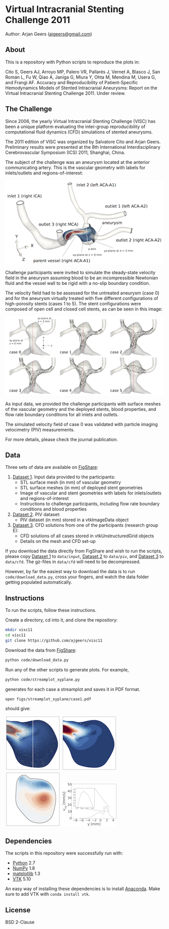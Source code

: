 Virtual Intracranial Stenting Challenge 2011
============================================

Author: Arjan Geers (ajgeers@gmail.com)


About
-----

This is a repository with Python scripts to reproduce the plots in:

Cito S, Geers AJ, Arroyo MP, Palero VR, Pallarés J, Vernet A, Blasco J, San Román L, Fu W, Qiao A, Janiga G, Miura Y, Ohta M, Mendina M, Usera G, and Frangi AF. Accuracy and Reproducibility of Patient-Specific Hemodynamics Models of Stented Intracranial Aneurysms: Report on the Virtual Intracranial Stenting Challenge 2011. Under review.


The Challenge
-------------

Since 2006, the yearly Virtual Intracranial Stenting Challenge (VISC) has been a unique platform evaluating the inter-group reproducibility of computational fluid dynamics (CFD) simulations of stented aneurysms.

The 2011 edition of VISC was organized by Salvatore Cito and Arjan Geers. Preliminary results were presented at the 8th International Interdisciplinary Cerebrovascular Symposium (ICS) 2011, Shanghai, China.

The subject of the challenge was an aneurysm located at the anterior communicating artery. This is the vascular geometry with labels for inlets/outlets and regions-of-interest:

![](figs/example/geometry.png?raw=true)

Challenge participants were invited to simulate the steady-state velocity field in the aneurysm assuming blood to be an incompressible Newtonian fluid and the vessel wall to be rigid with a no-slip boundary condition.

The velocity field had to be assessed for the untreated aneurysm (case 0) and for the aneurysm virtually treated with five different configurations of high-porosity stents (cases 1 to 5). The stent configurations were composed of open cell and closed cell stents, as can be seen in this image:

![](figs/example/stent_configurations.png?raw=true)

As input data, we provided the challenge participants with surface meshes of the vascular geometry and the deployed stents, blood properties, and flow rate boundary conditions for all inlets and outlets.

The simulated velocity field of case 0 was validated with particle imaging velocimetry (PIV) measurements.

For more details, please check the journal publication.


Data
----

Three sets of data are available on [FigShare]:

1. [Dataset 1]. Input data provided to the participants:
    * STL surface mesh (in mm) of vascular geometry
    * STL surface meshes (in mm) of deployed stent geometries
    * Image of vascular and stent geometries with labels for inlets/outlets and regions-of-interest
    * Instructions to challenge participants, including flow rate boundary conditions and blood properties
2. [Dataset 2]. PIV dataset:
    * PIV dataset (in mm) stored in a vtkImageData object
3. [Dataset 3]. CFD solutions from one of the participants (research group E):
    * CFD solutions of all cases stored in vtkUnstructuredGrid objects
    * Details on the mesh and CFD set-up

If you download the data directly from FigShare and wish to run the scripts, please copy [Dataset 1] to `data/input`, [Dataset 2] to `data/piv`, and [Dataset 3] to `data/cfd`. The gz-files in `data/cfd` will need to be decompressed.

However, by far the easiest way to download the data is to run `code/download_data.py`, cross your fingers, and watch the data folder getting populated automatically.



Instructions
------------

To run the scripts, follow these instructions.

Create a directory, cd into it, and clone the repository:
```sh
mkdir visc11
cd visc11
git clone https://github.com/ajgeers/visc11
```

Download the data from [FigShare]:
```sh
python code/download_data.py
```

Run any of the other scripts to generate plots. For example,
```sh
python code/streamplot_xyplane.py
```

generates for each case a streamplot and saves it in PDF format.
```sh
open figs/streamplot_xyplane/case1.pdf
```

should give:

![](figs/example/streamplot_xyplane.png?raw=true)
![](figs/example/contourplot_xyplane.png?raw=true)
![](figs/example/contourplot_yzplane.png?raw=true)
![](figs/example/lineplot_yaxis.png?raw=true)


Dependencies
------------

The scripts in this repository were successfully run with:
- [Python] 2.7
- [NumPy] 1.8
- [matplotlib] 1.3
- [VTK] 5.10

An easy way of installing these dependencies is to install [Anaconda]. Make sure to add VTK with `conda install vtk`.

[Python]:http://www.python.org
[NumPy]:http://www.numpy.org
[matplotlib]:http://matplotlib.org
[VTK]:http://www.vtk.org
[Anaconda]:https://store.continuum.io/cshop/anaconda
[FigShare]:http://figshare.com/authors/Arjan_J_Geers/403823
[Dataset 1]:http://dx.doi.org/10.6084/m9.figshare.1060443
[Dataset 2]:http://dx.doi.org/10.6084/m9.figshare.1060453
[Dataset 3]:http://dx.doi.org/10.6084/m9.figshare.1060464


License
-------

BSD 2-Clause